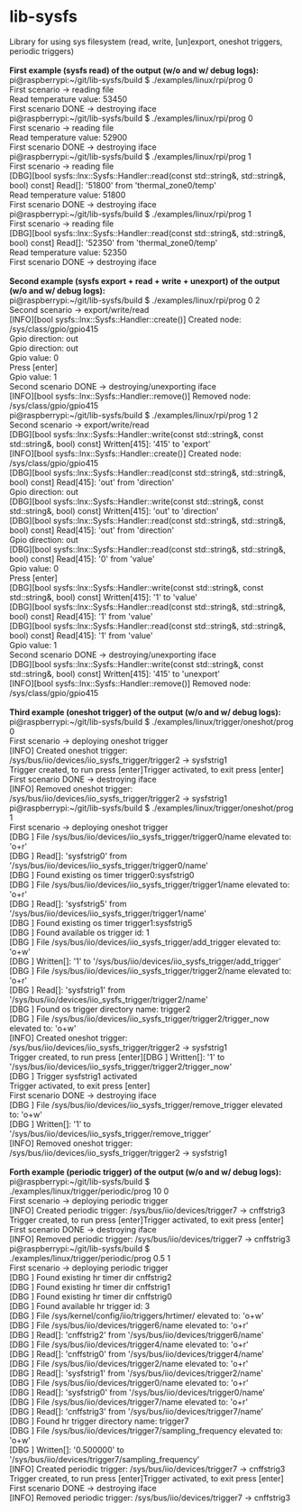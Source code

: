# lib-sysfs
Library for using sys filesystem (read, write, [un]export, oneshot triggers, periodic triggers)
<br><br>
**First example (sysfs read) of the output (w/o and w/ debug logs):**<br>
pi@raspberrypi:\~/git/lib-sysfs/build $ ./examples/linux/rpi/prog 0<br>
First scenario -> reading file<br>
Read temperature value: 53450<br>
First scenario DONE -> destroying iface<br>
pi@raspberrypi:\~/git/lib-sysfs/build $ ./examples/linux/rpi/prog 0<br>
First scenario -> reading file<br>
Read temperature value: 52900<br>
First scenario DONE -> destroying iface<br>
pi@raspberrypi:\~/git/lib-sysfs/build $ ./examples/linux/rpi/prog 1<br>
First scenario -> reading file<br>
[DBG][bool sysfs::lnx::Sysfs::Handler::read(const std::string&, std::string&, bool) const] Read[]: '51800' from 'thermal_zone0/temp'<br>
Read temperature value: 51800<br>
First scenario DONE -> destroying iface<br>
pi@raspberrypi:\~/git/lib-sysfs/build $ ./examples/linux/rpi/prog 1<br>
First scenario -> reading file<br>
[DBG][bool sysfs::lnx::Sysfs::Handler::read(const std::string&, std::string&, bool) const] Read[]: '52350' from 'thermal_zone0/temp'<br>
Read temperature value: 52350<br>
First scenario DONE -> destroying iface<br>
<br>
**Second example (sysfs export + read + write + unexport) of the output (w/o and w/ debug logs):**<br>
pi@raspberrypi:\~/git/lib-sysfs/build $ ./examples/linux/rpi/prog 0 2<br>
Second scenario -> export/write/read<br>
[INFO][bool sysfs::lnx::Sysfs::Handler::create()] Created node: /sys/class/gpio/gpio415<br>
Gpio direction: out<br>
Gpio direction: out<br>
Gpio value: 0<br>
Press [enter]<br>
Gpio value: 1<br>
Second scenario DONE -> destroying/unexporting iface<br>
[INFO][bool sysfs::lnx::Sysfs::Handler::remove()] Removed node: /sys/class/gpio/gpio415<br>
pi@raspberrypi:\~/git/lib-sysfs/build $ ./examples/linux/rpi/prog 1 2<br>
Second scenario -> export/write/read<br>
[DBG][bool sysfs::lnx::Sysfs::Handler::write(const std::string&, const std::string&, bool) const] Written[415]: '415' to 'export'<br>
[INFO][bool sysfs::lnx::Sysfs::Handler::create()] Created node: /sys/class/gpio/gpio415<br>
[DBG][bool sysfs::lnx::Sysfs::Handler::read(const std::string&, std::string&, bool) const] Read[415]: 'out' from 'direction'<br>
Gpio direction: out<br>
[DBG][bool sysfs::lnx::Sysfs::Handler::write(const std::string&, const std::string&, bool) const] Written[415]: 'out' to 'direction'<br>
[DBG][bool sysfs::lnx::Sysfs::Handler::read(const std::string&, std::string&, bool) const] Read[415]: 'out' from 'direction'<br>
Gpio direction: out<br>
[DBG][bool sysfs::lnx::Sysfs::Handler::read(const std::string&, std::string&, bool) const] Read[415]: '0' from 'value'<br>
Gpio value: 0<br>
Press [enter]<br>
[DBG][bool sysfs::lnx::Sysfs::Handler::write(const std::string&, const std::string&, bool) const] Written[415]: '1' to 'value'<br>
[DBG][bool sysfs::lnx::Sysfs::Handler::read(const std::string&, std::string&, bool) const] Read[415]: '1' from 'value'<br>
[DBG][bool sysfs::lnx::Sysfs::Handler::read(const std::string&, std::string&, bool) const] Read[415]: '1' from 'value'<br>
Gpio value: 1<br>
Second scenario DONE -> destroying/unexporting iface<br>
[DBG][bool sysfs::lnx::Sysfs::Handler::write(const std::string&, const std::string&, bool) const] Written[415]: '415' to 'unexport'<br>
[INFO][bool sysfs::lnx::Sysfs::Handler::remove()] Removed node: /sys/class/gpio/gpio415<br>
<br>
**Third example (oneshot trigger) of the output (w/o and w/ debug logs):**<br>
pi@raspberrypi:\~/git/lib-sysfs/build $ ./examples/linux/trigger/oneshot/prog 0<br>
First scenario -> deploying oneshot trigger<br>
[INFO] Created oneshot trigger: /sys/bus/iio/devices/iio_sysfs_trigger/trigger2 -> sysfstrig1<br>
Trigger created, to run press [enter]Trigger activated, to exit press [enter]<br>
First scenario DONE -> destroying iface<br>
[INFO] Removed oneshot trigger: /sys/bus/iio/devices/iio_sysfs_trigger/trigger2 -> sysfstrig1<br>
pi@raspberrypi:\~/git/lib-sysfs/build $ ./examples/linux/trigger/oneshot/prog 1<br>
First scenario -> deploying oneshot trigger<br>
[DBG ] File /sys/bus/iio/devices/iio_sysfs_trigger/trigger0/name elevated to: 'o+r'<br>
[DBG ] Read[]: 'sysfstrig0' from '/sys/bus/iio/devices/iio_sysfs_trigger/trigger0/name'<br>
[DBG ] Found existing os timer trigger0:sysfstrig0<br>
[DBG ] File /sys/bus/iio/devices/iio_sysfs_trigger/trigger1/name elevated to: 'o+r'<br>
[DBG ] Read[]: 'sysfstrig5' from '/sys/bus/iio/devices/iio_sysfs_trigger/trigger1/name'<br>
[DBG ] Found existing os timer trigger1:sysfstrig5<br>
[DBG ] Found available os trigger id: 1<br>
[DBG ] File /sys/bus/iio/devices/iio_sysfs_trigger/add_trigger elevated to: 'o+w'<br>
[DBG ] Written[]: '1' to '/sys/bus/iio/devices/iio_sysfs_trigger/add_trigger'<br>
[DBG ] File /sys/bus/iio/devices/iio_sysfs_trigger/trigger2/name elevated to: 'o+r'<br>
[DBG ] Read[]: 'sysfstrig1' from '/sys/bus/iio/devices/iio_sysfs_trigger/trigger2/name'<br>
[DBG ] Found os trigger directory name: trigger2<br>
[DBG ] File /sys/bus/iio/devices/iio_sysfs_trigger/trigger2/trigger_now elevated to: 'o+w'<br>
[INFO] Created oneshot trigger: /sys/bus/iio/devices/iio_sysfs_trigger/trigger2 -> sysfstrig1<br>
Trigger created, to run press [enter][DBG ] Written[]: '1' to '/sys/bus/iio/devices/iio_sysfs_trigger/trigger2/trigger_now'<br>
[DBG ] Trigger sysfstrig1 activated<br>
Trigger activated, to exit press [enter]<br>
First scenario DONE -> destroying iface<br>
[DBG ] File /sys/bus/iio/devices/iio_sysfs_trigger/remove_trigger elevated to: 'o+w'<br>
[DBG ] Written[]: '1' to '/sys/bus/iio/devices/iio_sysfs_trigger/remove_trigger'<br>
[INFO] Removed oneshot trigger: /sys/bus/iio/devices/iio_sysfs_trigger/trigger2 -> sysfstrig1<br>
<br>
**Forth example (periodic trigger) of the output (w/o and w/ debug logs):**<br>
pi@raspberrypi:\~/git/lib-sysfs/build $ ./examples/linux/trigger/periodic/prog 10 0<br>
First scenario -> deploying periodic trigger<br>
[INFO] Created periodic trigger: /sys/bus/iio/devices/trigger7 -> cnffstrig3<br>
Trigger created, to run press [enter]Trigger activated, to exit press [enter]<br>
First scenario DONE -> destroying iface<br>
[INFO] Removed periodic trigger: /sys/bus/iio/devices/trigger7 -> cnffstrig3<br>
pi@raspberrypi:\~/git/lib-sysfs/build $ ./examples/linux/trigger/periodic/prog 0.5 1<br>
First scenario -> deploying periodic trigger<br>
[DBG ] Found existing hr timer dir cnffstrig2<br>
[DBG ] Found existing hr timer dir cnffstrig1<br>
[DBG ] Found existing hr timer dir cnffstrig0<br>
[DBG ] Found available hr trigger id: 3<br>
[DBG ] File /sys/kernel/config/iio/triggers/hrtimer/ elevated to: 'o+w'<br>
[DBG ] File /sys/bus/iio/devices/trigger6/name elevated to: 'o+r'<br>
[DBG ] Read[]: 'cnffstrig2' from '/sys/bus/iio/devices/trigger6/name'<br>
[DBG ] File /sys/bus/iio/devices/trigger4/name elevated to: 'o+r'<br>
[DBG ] Read[]: 'cnffstrig0' from '/sys/bus/iio/devices/trigger4/name'<br>
[DBG ] File /sys/bus/iio/devices/trigger2/name elevated to: 'o+r'<br>
[DBG ] Read[]: 'sysfstrig1' from '/sys/bus/iio/devices/trigger2/name'<br>
[DBG ] File /sys/bus/iio/devices/trigger0/name elevated to: 'o+r'<br>
[DBG ] Read[]: 'sysfstrig0' from '/sys/bus/iio/devices/trigger0/name'<br>
[DBG ] File /sys/bus/iio/devices/trigger7/name elevated to: 'o+r'<br>
[DBG ] Read[]: 'cnffstrig3' from '/sys/bus/iio/devices/trigger7/name'<br>
[DBG ] Found hr trigger directory name: trigger7<br>
[DBG ] File /sys/bus/iio/devices/trigger7/sampling_frequency elevated to: 'o+w'<br>
[DBG ] Written[]: '0.500000' to '/sys/bus/iio/devices/trigger7/sampling_frequency'<br>
[INFO] Created periodic trigger: /sys/bus/iio/devices/trigger7 -> cnffstrig3<br>
Trigger created, to run press [enter]Trigger activated, to exit press [enter]<br>
First scenario DONE -> destroying iface<br>
[INFO] Removed periodic trigger: /sys/bus/iio/devices/trigger7 -> cnffstrig3<br>
